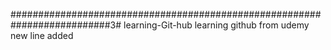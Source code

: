 ##########################################################################3# learning-Git-hub
learning github from udemy
new line added
